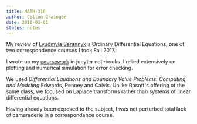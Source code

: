 ```yaml
---
title: MATH-310 
author: Colton Grainger
date: 2018-01-01
status: notes 
---
```


My review of [Lyudmyla Barannyk](https://web.archive.org/web/20160609171655/http://www.webpages.uidaho.edu:80/~barannyk/Teaching/Math310.html)'s Ordinary Differential Equations, one of two correspondence courses I took Fall 2017.

I wrote up my [coursework](https://nbviewer.jupyter.org/github/coltongrainger/notebooks/tree/master/odes/) in jupyter notebooks. I relied extensively on plotting and numerical simulation for error checking.

We used *Differential Equations and Boundary Value Problems: Computing and Modeling* Edwards, Penney and Calvis. Unlike Rosoff's offering of the same class, we focused on Laplace transforms rather than systems of linear differential equations.

Having already been exposed to the subject, I was not perturbed total lack of camaraderie in a correspondence course.
